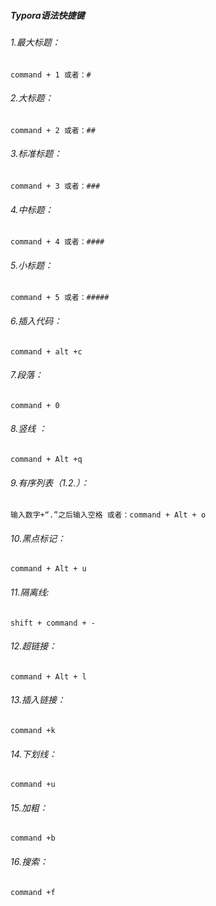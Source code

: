 ##### Typora语法快捷键

###### 1.最大标题：

```
command + 1 或者：#
```

###### 2.大标题：

```
command + 2 或者：##
```

###### 3.标准标题：

```
command + 3 或者：###
```

###### 4.中标题：

```
command + 4 或者：####
```

###### 5.小标题：

```
command + 5 或者：#####
```

###### 6.插入代码：

```
command + alt +c 
```

###### 7.段落：

```
command + 0
```

###### 8.竖线 ： 

```
command + Alt +q
```

###### 9.有序列表（1.2.）：

```
输入数字+“.”之后输入空格 或者：command + Alt + o  
```

###### 10.黑点标记：

```
command + Alt + u
```

###### 11.隔离线:

```
shift + command + -
```

###### 12.超链接：

```
command + Alt + l
```

###### 13.插入链接：

```
command +k
```

###### 14.下划线：

```
command +u 
```

###### 15.加粗：

```
command +b
```

###### 16.搜索：

```
command +f
```

